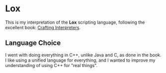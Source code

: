 # Lox

This is my interpretation of the **Lox** scripting language, following
the excellent book: [Crafting Interpreters](https://craftinginterpreters.com/).

## Language Choice

I went with doing everything in C++, unlike Java and C, as done in the book. I like
using a unified language for everything, and I wanted to improve my understanding of using
C++ for "real things".
